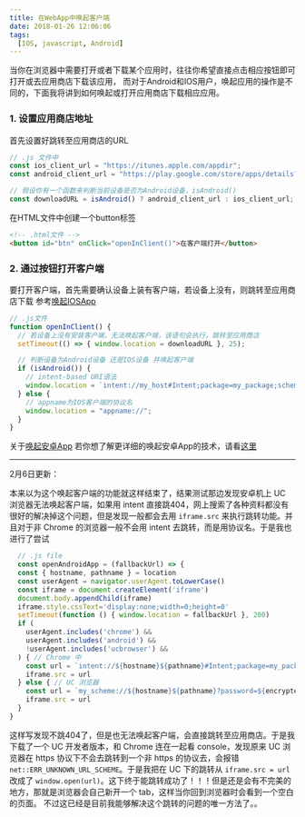 ```yaml
---
title: 在WebApp中唤起客户端
date: 2018-01-26 12:06:06
tags:
  [IOS, javascript, Android]
---
```

当你在浏览器中需要打开或者下载某个应用时，往往你希望直接点击相应按钮即可打开或去应用商店下载该应用，
而对于Android和IOS用户，唤起应用的操作是不同的，下面我将讲到如何唤起或打开应用商店下载相应应用。

### 1. 设置应用商店地址

首先设置好跳转至应用商店的URL

```javascript
// .js 文件中
const ios_client_url = "https://itunes.apple.com/appdir";
const android_client_url = "https://play.google.com/store/apps/details?id=xxx";

// 假设你有一个函数来判断当前设备是否为Android设备，isAndroid()
const downloadURL = isAndroid() ? android_client_url : ios_client_url;
```
在HTML文件中创建一个button标签
```html
<!-- .html文件 -->
<button id="btn" onClick="openInClient()">在客户端打开</button>
```

### 2. 通过按钮打开客户端

要打开客户端，首先需要确认设备上装有客户端，若设备上没有，则跳转至应用商店下载
参考[唤起IOSApp](https://stackoverflow.com/questions/13044805/how-to-check-if-an-app-is-installed-from-a-web-page-on-an-iphone)

```javascript
// .js文件
function openInClient() {
  // 若设备上没有安装客户端，无法唤起客户端，该语句会执行，跳转至应用商店
  setTimeout(() => { window.location = downloadURL }, 25);

  // 判断设备为Android设备 还是IOS设备 并唤起客户端
  if (isAndroid()) {
    // intent-based URI语法
    window.location = `intent://my_host#Intent;package=my_package;scheme=my_scheme;action=my_action;component=my_component;S.browser_fallback_url=${downloadURL};end`;
  } else {
    // appname为IOS客户端的协议名
    window.location = "appname://";
  }
}
```
关于[唤起安卓App](https://stackoverflow.com/questions/11773958/open-android-application-from-a-web-page)
若你想了解更详细的唤起安卓App的技术，请看[这里](https://jaq.alibaba.com/community/art/show?articleid=265)

----

2月6日更新：

本来以为这个唤起客户端的功能就这样结束了，结果测试那边发现安卓机上 UC 浏览器无法唤起客户端，如果用 intent 直接跳404，网上搜索了各种资料都没有很好的解决掉这个问题，但是发现一般都会去用 `iframe.src` 来执行跳转功能。并且对于非 Chrome 的浏览器一般不会用 intent 去跳转，而是用协议名。于是我也进行了尝试

```javascript
  // .js file
  const openAndroidApp = (fallbackUrl) => {
  const { hostname, pathname } = location
  const userAgent = navigator.userAgent.toLowerCase()
  const iframe = document.createElement('iframe')
  document.body.appendChild(iframe)
  iframe.style.cssText='display:none;width=0;height=0'
  setTimeout(function () { window.location = fallbackUrl }, 200)
  if (
    userAgent.includes('chrome') &&
    userAgent.includes('android') &&
    !userAgent.includes('ucbrowser') &&
  ) { // Chrome 中
    const url = `intent://${hostname}${pathname}#Intent;package=my_package;scheme=my_scgene;S.browser_fallback_url=${fallbackUrl};end`
    iframe.src = url
  } else { // UC 浏览器
    const url = `my_scheme://${hostname}${pathname}?password=${encryptedPassword}`
    iframe.src = url
  }
}
```

这样写发现不跳404了，但是也无法唤起客户端，会直接跳转至应用商店。于是我下载了一个 UC 开发者版本，和 Chrome 连在一起看 console，发现原来 UC 浏览器在 https 协议下不会去跳转到一个非 https 的协议去，会报错 `net::ERR_UNKNOWN_URL_SCHEME`。于是我把在 UC 下的跳转从 `iframe.src = url` 改成了 `window.open(url)`。这下终于能跳转成功了！！！但是还是会有不完美的地方，那就是浏览器会自己新开一个 tab，这样当你回到浏览器时会看到一个空白的页面。 不过这已经是目前我能够解决这个跳转的问题的唯一方法了。。
